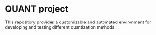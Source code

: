 # QUANT project

This repository provides a customizable and automated environment for developing and testing different quantization methods.